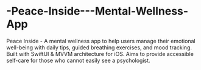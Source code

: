 # -Peace-Inside---Mental-Wellness-App
Peace Inside - A mental wellness app to help users manage their emotional well-being with daily tips, guided breathing exercises, and mood tracking. Built with SwiftUI &amp; MVVM architecture for iOS. Aims to provide accessible self-care for those who cannot easily see a psychologist.
